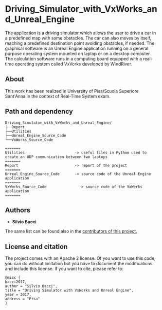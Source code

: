 # Driving_Simulator_with_VxWorks_and_Unreal_Engine
The application is a driving simulator which allows the user to drive a car in a predefined map with some obstacles. The car can also moves by itself, reaching a predefined destination point avoiding obstacles, if needed. The graphical software is an Unreal Engine application running on a general purpose operating system mounted on laptop or on a desktop computer. The calculation software runs in a computing board equipped with a real-time operating system called VxVorks developed by WindRiver.

## About 
This work has been realized in University of Pisa/Scuola Superiore Sant'Anna in the context of Real-Time System exam.

## Path and dependency
```
Driving_Simulator_with_VxWorks_and_Unreal_Engine/
├──Report
├──Utilities
├──Unreal_Engine_Source_Code
└──VxWorks_Source_Code

=======
Utilities 		                -> useful files in Python used to create an UDP communication between two laptops
=======
Report 		                    -> report of the project
=======
Unreal_Engine_Source_Code 		-> source code of the Unreal Engine application
=======
VxWorks_Source_Code 		      -> source code of the VxWorks application
=======
```

## Authors
* <b>Silvio Bacci</b>

The same list can be found also in the <a href="https://github.com/silviobacci/Driving_Simulator_with_VxWorks_and_Unreal_Engine/graphs/contributors">contributors of this project.</a>

## License and citation
The project comes with an Apache 2 license. Of you want to use this code, you can do without limitation but you have to document the modifications and include this license. If you want to cite, please refer to:

```
@misc {
bacci2017,
author = "Silvio Bacci",
title = "Driving Simulator with VxWorks and Unreal Engine",
year = 2017,
address = "Pisa"
}
```



